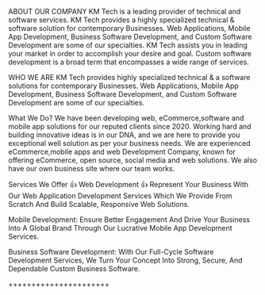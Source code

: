 ABOUT OUR COMPANY
KM Tech is a leading provider of technical and software services. KM  Tech provides a highly specialized technical & software solution for contemporary Businesses.
Web Applications, Mobile App Development, Business Software Development, and Custom Software Development are some of our specialties. KM Tech assists you in leading your market in order to accomplish your desire and goal. Custom software development is a broad term that encompasses a wide range of services.


WHO WE ARE
KM Tech provides highly specialized technical &amp; a software solutions for contemporary Businesses. Web Applications, Mobile App Development, Business Software Development, and Custom Software Development are some of our specialties.


What We Do?
We have been developing web, eCommerce,software and mobile app solutions for our reputed clients since 2020. Working hard and building innovative ideas is in our DNA, and we are here to provide you exceptional well solution as per your business needs. We are experienced eCommerce,mobile apps and web Development Company, known for offering eCommerce, open source, social media and web solutions. We also have our own business site where our team works.








Services We Offer 👍
Web Development 👍
Represent Your Business With Our Web Application Development Services Which We Provide From Scratch And Build Scalable, Responsive Web Solutions.


Mobile Development:
 Ensure Better Engagement And Drive Your Business Into A Global Brand Through Our Lucrative Mobile App Development Services.


Business Software Development:
With Our Full-Cycle Software Development Services, We Turn Your Concept Into Strong, Secure, And Dependable Custom Business Software.

++++++++++++++++++++++